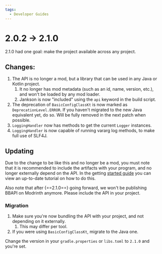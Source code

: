 ```yaml
---
tags:
  - Developer Guides
---
```

# 2.0.2 -> 2.1.0

2.1.0 had one goal: make the project available across any project.

## Changes:
1. The API is no longer a mod, but a library that can be used in any Java or Kotlin project.
    1. It no longer has mod metadata (such as an id, name, version, etc.), and won't be loaded by any mod loader.
    2. Jankson is now "included" using the `api` keyword in the build script.
2. The deprecation of `BasicConfigClassKt` is now marked as `DeprecationLevel.ERROR`. If you haven't migrated to the new Java equivalent yet, do so. Will be fully removed in the next patch when possible.
3. `LoggingHandler` now has methods to get the current `Logger` instances.
4. `LoggingHandler` is now capable of running vararg log methods, to make full use of SLF4J.

## Updating
Due to the change to be like this and no longer be a mod, you must note that it is recommended to include the artifacts 
with your program, and no longer externally depend on the API. In the getting [started guide](index.md) you can view an 
up-to-date tutorial on how to do this.

Also note that after {==2.1.0==} going forward, we won't be publishing BBAPI on Modrinth anymore. Please include the API in your project.

### Migration
1. Make sure you're now bundling the API with your project, and not depending on it externally.
   1. This may differ per tool.
2. If you were using `BasicConfigClassKt`, migrate to the Java one.

Change the version in your `gradle.properties` or `libs.toml` to `2.1.0` and you're set.